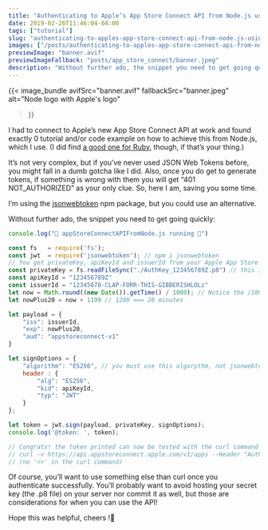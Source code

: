 ```yaml
---
title: "Authenticating to Apple’s App Store Connect API from Node.js using JWT"
date: 2019-02-26T11:46:04-04:00
tags: ["tutorial"]
slug: "authenticating-to-apples-app-store-connect-api-from-node.js-using-jwt"
images: ["/posts/authenticating-to-apples-app-store-connect-api-from-node.js-using-jwt/banner.jpeg" ]
previewImage: "banner.avif"
previewImageFallback: "posts/app_store_connect/banner.jpeg"
description: "Without further ado, the snippet you need to get going quickly:"
---
```


{{< image_bundle
    avifSrc="banner.avif" 
    fallbackSrc="banner.jpeg"
    alt="Node logo with Apple's logo"
>}}

I had to connect to Apple’s new App Store Connect API at work and found exactly 0 tutorial and/or code example on how to achieve this from Node.js, which I use. (I did find [a good one for Ruby](https://shashikantjagtap.net/wwdc18-a-basic-guide-to-app-store-connect-api/), though, if that’s your thing.) 

It’s not very complex, but if you’ve never used JSON Web Tokens before, you might fall in a dumb gotcha like I did. Also, once you do get to generate tokens, if something is wrong with them you will get “401 NOT_AUTHORIZED” as your only clue. So, here I am, saving you some time.

I’m using the [jsonwebtoken](https://www.npmjs.com/package/jsonwebtoken) npm package, but you could use an alternative.

Without further ado, the snippet you need to get going quickly:
<!-- {{< gist feldev 50d969fe7249da949ed966538929310b >}} -->
```js
console.log("🏃 appStoreConnectAPIFromNode.js running 🏃‍")

const fs   = require('fs');
const jwt  = require('jsonwebtoken'); // npm i jsonwebtoken
// You get privateKey, apiKeyId and issuerId from your Apple App Store Connect account
const privateKey = fs.readFileSync("./AuthKey_123456789Z.p8") // this is the file you can only download once and should treat like a real, very precious key.
const apiKeyId = "123456789Z"
const issuerId = "12345678-CLAP-FORR-THIS-GIBBERISHLOLz"
let now = Math.round((new Date()).getTime() / 1000); // Notice the /1000 
let nowPlus20 = now + 1199 // 1200 === 20 minutes

let payload = {
    "iss": issuerId,
    "exp": nowPlus20,
    "aud": "appstoreconnect-v1"
}

let signOptions = {
    "algorithm": "ES256", // you must use this algorythm, not jsonwebtoken's default
    header : {
        "alg": "ES256",
        "kid": apiKeyId,
        "typ": "JWT"
    }
};

let token = jwt.sign(payload, privateKey, signOptions);
console.log('@token: ', token);

// Congrats! the token printed can now be tested with the curl command below
// curl -v https://api.appstoreconnect.apple.com/v1/apps --Header "Authorization: Bearer <YOUR TOKEN>"
// (no '<>' in the curl command)
```


Of course, you’ll want to use something else than curl once you authenticate successfully. You’ll probably want to avoid hosting your secret key (the .p8 file) on your server nor commit it as well, but those are considerations for when you can use the API!

Hope this was helpful, cheers !🍻
